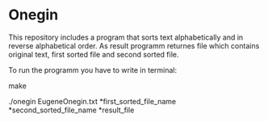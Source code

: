 # Onegin
This repository includes a program that sorts text alphabetically and in reverse alphabetical order. As result programm returnes file which contains original text, first sorted file and second sorted file.

To run the programm you have to write in terminal:

make

./onegin EugeneOnegin.txt *first_sorted_file_name *second_sorted_file_name *result_file
